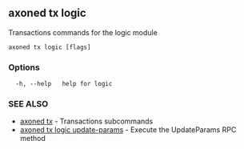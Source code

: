 ## axoned tx logic

Transactions commands for the logic module

```
axoned tx logic [flags]
```

### Options

```
  -h, --help   help for logic
```

### SEE ALSO

* [axoned tx](axoned_tx.md)	 - Transactions subcommands
* [axoned tx logic update-params](axoned_tx_logic_update-params.md)	 - Execute the UpdateParams RPC method
